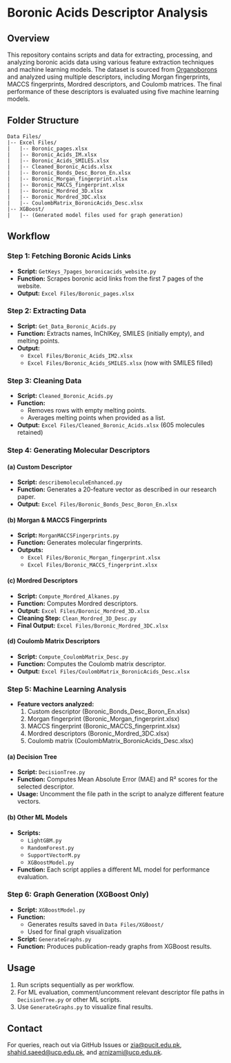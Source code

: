 # Boronic Acids Descriptor Analysis

## Overview

This repository contains scripts and data for extracting, processing, and analyzing boronic acids data using various feature extraction techniques and machine learning models. The dataset is sourced from [Organoborons](https://organoborons.com/boronic-acids/page-1.html) and analyzed using multiple descriptors, including Morgan fingerprints, MACCS fingerprints, Mordred descriptors, and Coulomb matrices. The final performance of these descriptors is evaluated using five machine learning models.

## Folder Structure

```
Data Files/
|-- Excel Files/
|   |-- Boronic_pages.xlsx
|   |-- Boronic_Acids_IM.xlsx
|   |-- Boronic_Acids_SMILES.xlsx
|   |-- Cleaned_Boronic_Acids.xlsx
|   |-- Boronic_Bonds_Desc_Boron_En.xlsx
|   |-- Boronic_Morgan_fingerprint.xlsx
|   |-- Boronic_MACCS_fingerprint.xlsx
|   |-- Boronic_Mordred_3D.xlsx
|   |-- Boronic_Mordred_3DC.xlsx
|   |-- CoulombMatrix_BoronicAcids_Desc.xlsx
|-- XGBoost/
|   |-- (Generated model files used for graph generation)
```

## Workflow

### Step 1: Fetching Boronic Acids Links

- **Script:** `GetKeys_7pages_boronicacids_website.py`
- **Function:** Scrapes boronic acid links from the first 7 pages of the website.
- **Output:** `Excel Files/Boronic_pages.xlsx`

### Step 2: Extracting Data

- **Script:** `Get_Data_Boronic_Acids.py`
- **Function:** Extracts names, InChIKey, SMILES (initially empty), and melting points.
- **Output:**
  - `Excel Files/Boronic_Acids_IM2.xlsx`
  - `Excel Files/Boronic_Acids_SMILES.xlsx` (now with SMILES filled)

### Step 3: Cleaning Data

- **Script:** `Cleaned_Boronic_Acids.py`
- **Function:**
  - Removes rows with empty melting points.
  - Averages melting points when provided as a list.
- **Output:** `Excel Files/Cleaned_Boronic_Acids.xlsx` (605 molecules retained)

### Step 4: Generating Molecular Descriptors

#### (a) Custom Descriptor

- **Script:** `describemoleculeEnhanced.py`
- **Function:** Generates a 20-feature vector as described in our research paper.
- **Output:** `Excel Files/Boronic_Bonds_Desc_Boron_En.xlsx`

#### (b) Morgan & MACCS Fingerprints

- **Script:** `MorganMACCSFingerprints.py`
- **Function:** Generates molecular fingerprints.
- **Outputs:**
  - `Excel Files/Boronic_Morgan_fingerprint.xlsx`
  - `Excel Files/Boronic_MACCS_fingerprint.xlsx`

#### (c) Mordred Descriptors

- **Script:** `Compute_Mordred_Alkanes.py`
- **Function:** Computes Mordred descriptors.
- **Output:** `Excel Files/Boronic_Mordred_3D.xlsx`
- **Cleaning Step:** `Clean_Mordred_3D_Desc.py`
- **Final Output:** `Excel Files/Boronic_Mordred_3DC.xlsx`

#### (d) Coulomb Matrix Descriptors

- **Script:** `Compute_CoulombMatrix_Desc.py`
- **Function:** Computes the Coulomb matrix descriptor.
- **Output:** `Excel Files/CoulombMatrix_BoronicAcids_Desc.xlsx`

### Step 5: Machine Learning Analysis

- **Feature vectors analyzed:**
  1. Custom descriptor (Boronic\_Bonds\_Desc\_Boron\_En.xlsx)
  2. Morgan fingerprint (Boronic\_Morgan\_fingerprint.xlsx)
  3. MACCS fingerprint (Boronic\_MACCS\_fingerprint.xlsx)
  4. Mordred descriptors (Boronic\_Mordred\_3DC.xlsx)
  5. Coulomb matrix (CoulombMatrix\_BoronicAcids\_Desc.xlsx)

#### (a) Decision Tree

- **Script:** `DecisionTree.py`
- **Function:** Computes Mean Absolute Error (MAE) and R² scores for the selected descriptor.
- **Usage:** Uncomment the file path in the script to analyze different feature vectors.

#### (b) Other ML Models

- **Scripts:**
  - `LightGBM.py`
  - `RandomForest.py`
  - `SupportVectorM.py`
  - `XGBoostModel.py`
- **Function:** Each script applies a different ML model for performance evaluation.

### Step 6: Graph Generation (XGBoost Only)

- **Script:** `XGBoostModel.py`
- **Function:**
  - Generates results saved in `Data Files/XGBoost/`
  - Used for final graph visualization
- **Script:** `GenerateGraphs.py`
- **Function:** Produces publication-ready graphs from XGBoost results.

## Usage

1. Run scripts sequentially as per workflow.
2. For ML evaluation, comment/uncomment relevant descriptor file paths in `DecisionTree.py` or other ML scripts.
3. Use `GenerateGraphs.py` to visualize final results.


## Contact

For queries, reach out via GitHub Issues or zia@pucit.edu.pk, shahid.saeed@ucp.edu.pk, and arnizami@ucp.edu.pk.

